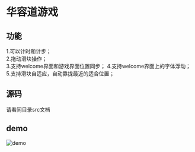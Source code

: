 # 华容道游戏
## 功能
1.可以计时和计步；  
2.拖动滑块操作；  
3.支持welcome界面和游戏界面位置同步；
4.支持welcome界面上的字体浮动；
5.支持滑块自适应，自动靠拢最近的适合位置；
## 源码
请看同目录src文档
## demo
![demo](https://github.com/rid-sun/Game/blob/master/HuaRongDao/resourse/demo.gif)
